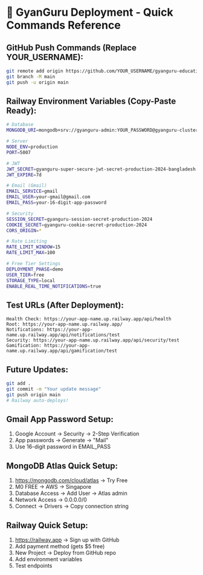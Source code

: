 # 🚀 GyanGuru Deployment - Quick Commands Reference

## GitHub Push Commands (Replace YOUR_USERNAME):
```bash
git remote add origin https://github.com/YOUR_USERNAME/gyanguru-education-platform.git
git branch -M main  
git push -u origin main
```

## Railway Environment Variables (Copy-Paste Ready):
```bash
# Database
MONGODB_URI=mongodb+srv://gyanguru-admin:YOUR_PASSWORD@gyanguru-cluster.xxxxx.mongodb.net/gyanguru?retryWrites=true&w=majority

# Server  
NODE_ENV=production
PORT=5007

# JWT
JWT_SECRET=gyanguru-super-secure-jwt-secret-production-2024-bangladesh
JWT_EXPIRE=7d

# Email (Gmail)
EMAIL_SERVICE=gmail
EMAIL_USER=your-gmail@gmail.com
EMAIL_PASS=your-16-digit-app-password

# Security
SESSION_SECRET=gyanguru-session-secret-production-2024
COOKIE_SECRET=gyanguru-cookie-secret-production-2024
CORS_ORIGIN=*

# Rate Limiting
RATE_LIMIT_WINDOW=15
RATE_LIMIT_MAX=100

# Free Tier Settings
DEPLOYMENT_PHASE=demo
USER_TIER=free
STORAGE_TYPE=local
ENABLE_REAL_TIME_NOTIFICATIONS=true
```

## Test URLs (After Deployment):
```
Health Check: https://your-app-name.up.railway.app/api/health
Root: https://your-app-name.up.railway.app/
Notifications: https://your-app-name.up.railway.app/api/notifications/test
Security: https://your-app-name.up.railway.app/api/security/test
Gamification: https://your-app-name.up.railway.app/api/gamification/test
```

## Future Updates:
```bash
git add .
git commit -m "Your update message"
git push origin main
# Railway auto-deploys!
```

## Gmail App Password Setup:
1. Google Account → Security → 2-Step Verification
2. App passwords → Generate → "Mail"
3. Use 16-digit password in EMAIL_PASS

## MongoDB Atlas Quick Setup:
1. https://mongodb.com/cloud/atlas → Try Free
2. M0 FREE → AWS → Singapore
3. Database Access → Add User → Atlas admin
4. Network Access → 0.0.0.0/0
5. Connect → Drivers → Copy connection string

## Railway Quick Setup:
1. https://railway.app → Sign up with GitHub
2. Add payment method (gets $5 free)
3. New Project → Deploy from GitHub repo
4. Add environment variables
5. Test endpoints
